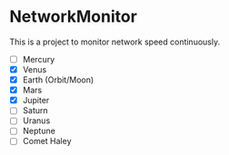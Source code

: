 # NetworkMonitor
This is a project to monitor network speed continuously. 

- [ ] Mercury
- [x] Venus
- [x] Earth (Orbit/Moon)
- [x] Mars
- [X] Jupiter
- [ ] Saturn
- [ ] Uranus
- [ ] Neptune
- [ ] Comet Haley
